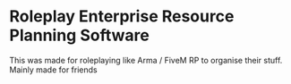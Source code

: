 # Roleplay Enterprise Resource Planning Software
This was made for roleplaying like Arma / FiveM RP to organise their stuff. Mainly made for friends
